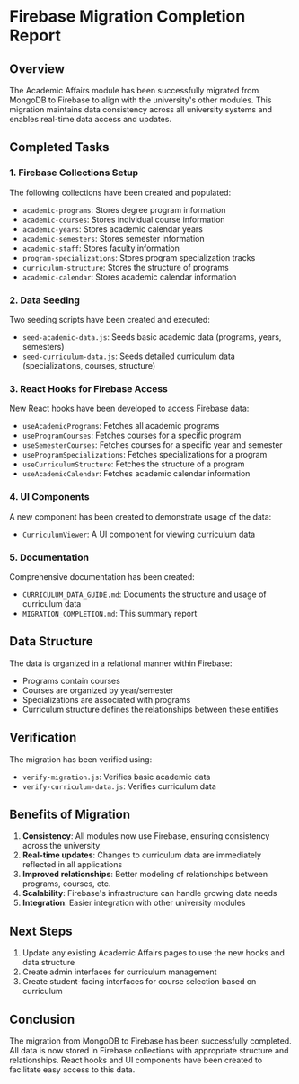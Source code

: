 # Firebase Migration Completion Report

## Overview
The Academic Affairs module has been successfully migrated from MongoDB to Firebase to align with the university's other modules. This migration maintains data consistency across all university systems and enables real-time data access and updates.

## Completed Tasks

### 1. Firebase Collections Setup
The following collections have been created and populated:
- `academic-programs`: Stores degree program information
- `academic-courses`: Stores individual course information
- `academic-years`: Stores academic calendar years
- `academic-semesters`: Stores semester information
- `academic-staff`: Stores faculty information
- `program-specializations`: Stores program specialization tracks
- `curriculum-structure`: Stores the structure of programs
- `academic-calendar`: Stores academic calendar information

### 2. Data Seeding
Two seeding scripts have been created and executed:
- `seed-academic-data.js`: Seeds basic academic data (programs, years, semesters)
- `seed-curriculum-data.js`: Seeds detailed curriculum data (specializations, courses, structure)

### 3. React Hooks for Firebase Access
New React hooks have been developed to access Firebase data:
- `useAcademicPrograms`: Fetches all academic programs
- `useProgramCourses`: Fetches courses for a specific program
- `useSemesterCourses`: Fetches courses for a specific year and semester
- `useProgramSpecializations`: Fetches specializations for a program
- `useCurriculumStructure`: Fetches the structure of a program
- `useAcademicCalendar`: Fetches academic calendar information

### 4. UI Components
A new component has been created to demonstrate usage of the data:
- `CurriculumViewer`: A UI component for viewing curriculum data

### 5. Documentation
Comprehensive documentation has been created:
- `CURRICULUM_DATA_GUIDE.md`: Documents the structure and usage of curriculum data
- `MIGRATION_COMPLETION.md`: This summary report

## Data Structure
The data is organized in a relational manner within Firebase:
- Programs contain courses
- Courses are organized by year/semester
- Specializations are associated with programs
- Curriculum structure defines the relationships between these entities

## Verification
The migration has been verified using:
- `verify-migration.js`: Verifies basic academic data
- `verify-curriculum-data.js`: Verifies curriculum data

## Benefits of Migration
1. **Consistency**: All modules now use Firebase, ensuring consistency across the university
2. **Real-time updates**: Changes to curriculum data are immediately reflected in all applications
3. **Improved relationships**: Better modeling of relationships between programs, courses, etc.
4. **Scalability**: Firebase's infrastructure can handle growing data needs
5. **Integration**: Easier integration with other university modules

## Next Steps
1. Update any existing Academic Affairs pages to use the new hooks and data structure
2. Create admin interfaces for curriculum management
3. Create student-facing interfaces for course selection based on curriculum

## Conclusion
The migration from MongoDB to Firebase has been successfully completed. All data is now stored in Firebase collections with appropriate structure and relationships. React hooks and UI components have been created to facilitate easy access to this data. 